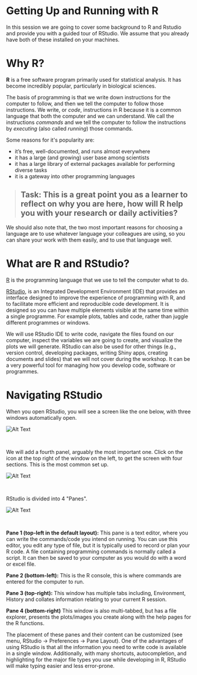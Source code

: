 # Getting Up and Running with R


In this session we are going to cover some background to R and Rstudio and provide you with a guided tour of RStudio. We assume that you already have both of these installed on your machines.

# Why R?

**R** is a free software program primarily used for statistical analysis. It has become incredibly popular, particularly in biological sciences. 

The basis of programming is that we write down instructions for the computer to
follow, and then we tell the computer to follow those instructions. We write, or
*code*, instructions in R because it is a common language that both the computer
and we can understand. We call the instructions *commands* and we tell the
computer to follow the instructions by *executing* (also called *running*) those
commands.

Some reasons for it's popularity are: 

* it’s free, well-documented, and runs almost everywhere
* it has a large (and growing) user base among scientists
* it has a large library of external packages available for performing diverse tasks
* it is a gateway into other programming languages

>
> ## Task: This is a great point you as a learner to reflect on why you are here, how will R help you with your research or daily activities? 
>

We should also note that, the two most important reasons for choosing a language are to use whatever language your colleagues are using, so you can share your work with them easily, and to use that language well.



# What are R and RStudio?

[R](https://www.r-project.org/) is the programming language that we use to tell the computer what to do. 

[RStudio](https://www.rstudio.com/), is an Integrated Development Environment (IDE) that provides an interface designed to improve the experience of programming with R, and to facilitate more efficient and reproducible code development. It is designed so you can have multiple elements visible at the same time within a single programme. For example plots, tables and code, rather than juggle different programmes or windows. 

We will use RStudio IDE to write code, navigate the files found on our computer, inspect the variables we are going to create, and visualize the plots we will generate. RStudio can also be used for other things (e.g., version control, developing packages, writing Shiny apps, creating documents and slides) that we will not cover during the workshop. It can be a very powerful tool for managing how you develop code, software or programmes. 


# Navigating RStudio

When you open RStudio, you will see a screen like the one below, with three windows automatically open. 

![Alt Text](../images/rstudio_screen.png)

<br>

We will add a fourth panel, arguably the most important one. Click on the icon at the top right of the window on the left, to get the screen with four sections. This is the most common set up. 

![Alt Text](../images/rstudio_screen_1.png)

<br>

RStudio is divided into 4 "Panes". 

![Alt Text](../images/rstudio_screen_3.png)

<br>

**Pane 1 (top-left in the default layout):** This pane is a text editor, where you can write the commands/code you intend on running. You can use this editor, you edit any type of file, but it is typically used to record or plan your R code. A file containing programming commands is normally called a script. It can then be saved to your computer as you would do with a word or excel file.

**Pane 2 (bottom-left):** This is the R console, this is where commands are entered for the computer to run.

**Pane 3 (top-right):** This window has multiple tabs including, Environment, History and collates information relating to your current R session. 

**Pane 4 (bottom-right)** This window is also multi-tabbed, but has a file explorer, presents the plots/images you create along with the help pages for the R functions. 

The placement of these panes and their content can be customized
(see menu, RStudio -> Preferences -> Pane Layout). One of the advantages of
using RStudio is that all the information you need to write code is available in
a single window. Additionally, with many shortcuts, autocompletion, and
highlighting for the major file types you use while developing in R, RStudio
will make typing easier and less error-prone.
